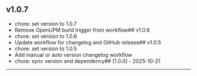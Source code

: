 ## v1.0.7
- chore: set version to 1.0.7
- Remove OpenUPM build trigger from workflow## v1.0.6
- chore: set version to 1.0.6
- Update workflow for changelog and GitHub release## v1.0.5
- chore: set version to 1.0.5
- Add manual or auto version changelog workflow
- chore: sync version and dependency## [1.0.0] - 2025-10-21



---